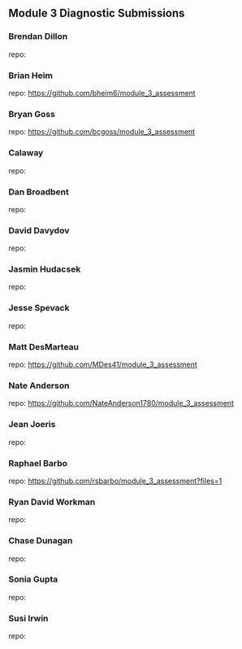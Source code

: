 ## Module 3 Diagnostic Submissions

### Brendan Dillon
repo:

### Brian Heim
repo: https://github.com/bheim6/module_3_assessment

### Bryan Goss
repo: https://github.com/bcgoss/module_3_assessment

### Calaway
repo:

### Dan Broadbent
repo:

### David Davydov
repo:

### Jasmin Hudacsek
repo:

### Jesse Spevack
repo:

### Matt DesMarteau
repo: https://github.com/MDes41/module_3_assessment

### Nate Anderson
repo: https://github.com/NateAnderson1780/module_3_assessment

### Jean Joeris
repo:

### Raphael Barbo
repo: https://github.com/rsbarbo/module_3_assessment?files=1

### Ryan David Workman
repo:

### Chase Dunagan
repo:

### Sonia Gupta
repo:

### Susi Irwin
repo:
